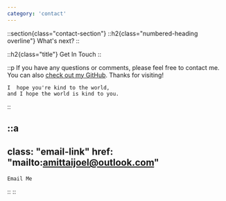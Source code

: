 ```yaml
---
category: 'contact'
---
```


::section{class="contact-section"}
  ::h2{class="numbered-heading overline"}
    What's next?
  ::

  ::h2{class="title"}
    Get In Touch
  ::

  ::p
    If you have any questions or comments, please feel free to contact me.
    You can also [check out my GitHub](https://github.com/siavava).
    Thanks for visiting!
    
    I  hope you're kind to the world,
    and I hope the world is kind to you.
  ::

  ::a
  ---
  class: "email-link"
  href: "mailto:amittaijoel@outlook.com"
  ---
    Email Me
  ::
::

